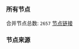 ### 所有节点
合并节点总数: `2657`
[节点链接](https://raw.githubusercontent.com/rzhy1/11/master/sub/sub_merge_base64.txt)

### 节点来源